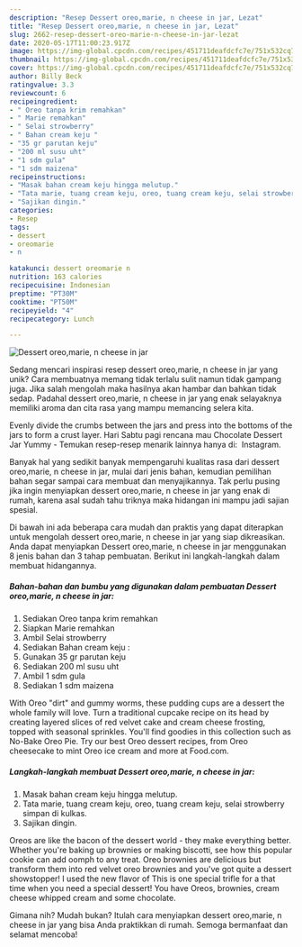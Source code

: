 ```yaml
---
description: "Resep Dessert oreo,marie, n cheese in jar, Lezat"
title: "Resep Dessert oreo,marie, n cheese in jar, Lezat"
slug: 2662-resep-dessert-oreo-marie-n-cheese-in-jar-lezat
date: 2020-05-17T11:00:23.917Z
image: https://img-global.cpcdn.com/recipes/451711deafdcfc7e/751x532cq70/dessert-oreomarie-n-cheese-in-jar-foto-resep-utama.jpg
thumbnail: https://img-global.cpcdn.com/recipes/451711deafdcfc7e/751x532cq70/dessert-oreomarie-n-cheese-in-jar-foto-resep-utama.jpg
cover: https://img-global.cpcdn.com/recipes/451711deafdcfc7e/751x532cq70/dessert-oreomarie-n-cheese-in-jar-foto-resep-utama.jpg
author: Billy Beck
ratingvalue: 3.3
reviewcount: 6
recipeingredient:
- " Oreo tanpa krim remahkan"
- " Marie remahkan"
- " Selai strowberry"
- " Bahan cream keju "
- "35 gr parutan keju"
- "200 ml susu uht"
- "1 sdm gula"
- "1 sdm maizena"
recipeinstructions:
- "Masak bahan cream keju hingga melutup."
- "Tata marie, tuang cream keju, oreo, tuang cream keju, selai strowberry simpan di kulkas."
- "Sajikan dingin."
categories:
- Resep
tags:
- dessert
- oreomarie
- n

katakunci: dessert oreomarie n 
nutrition: 163 calories
recipecuisine: Indonesian
preptime: "PT30M"
cooktime: "PT50M"
recipeyield: "4"
recipecategory: Lunch

---
```



![Dessert oreo,marie, n cheese in jar](https://img-global.cpcdn.com/recipes/451711deafdcfc7e/751x532cq70/dessert-oreomarie-n-cheese-in-jar-foto-resep-utama.jpg)

Sedang mencari inspirasi resep dessert oreo,marie, n cheese in jar yang unik? Cara membuatnya memang tidak terlalu sulit namun tidak gampang juga. Jika salah mengolah maka hasilnya akan hambar dan bahkan tidak sedap. Padahal dessert oreo,marie, n cheese in jar yang enak selayaknya memiliki aroma dan cita rasa yang mampu memancing selera kita.

Evenly divide the crumbs between the jars and press into the bottoms of the jars to form a crust layer. Hari Sabtu pagi rencana mau Chocolate Dessert Jar Yummy - Temukan resep-resep menarik lainnya hanya di: ⁣ Instagram.

Banyak hal yang sedikit banyak mempengaruhi kualitas rasa dari dessert oreo,marie, n cheese in jar, mulai dari jenis bahan, kemudian pemilihan bahan segar sampai cara membuat dan menyajikannya. Tak perlu pusing jika ingin menyiapkan dessert oreo,marie, n cheese in jar yang enak di rumah, karena asal sudah tahu triknya maka hidangan ini mampu jadi sajian spesial.


Di bawah ini ada beberapa cara mudah dan praktis yang dapat diterapkan untuk mengolah dessert oreo,marie, n cheese in jar yang siap dikreasikan. Anda dapat menyiapkan Dessert oreo,marie, n cheese in jar menggunakan 8 jenis bahan dan 3 tahap pembuatan. Berikut ini langkah-langkah dalam membuat hidangannya.

<!--inarticleads1-->

##### Bahan-bahan dan bumbu yang digunakan dalam pembuatan Dessert oreo,marie, n cheese in jar:

1. Sediakan  Oreo tanpa krim remahkan
1. Siapkan  Marie remahkan
1. Ambil  Selai strowberry
1. Sediakan  Bahan cream keju :
1. Gunakan 35 gr parutan keju
1. Sediakan 200 ml susu uht
1. Ambil 1 sdm gula
1. Sediakan 1 sdm maizena


With Oreo &#34;dirt&#34; and gummy worms, these pudding cups are a dessert the whole family will love. Turn a traditional cupcake recipe on its head by creating layered slices of red velvet cake and cream cheese frosting, topped with seasonal sprinkles. You&#39;ll find goodies in this collection such as No-Bake Oreo Pie. Try our best Oreo dessert recipes, from Oreo cheesecake to mint Oreo ice cream and more at Food.com. 

<!--inarticleads2-->

##### Langkah-langkah membuat Dessert oreo,marie, n cheese in jar:

1. Masak bahan cream keju hingga melutup.
1. Tata marie, tuang cream keju, oreo, tuang cream keju, selai strowberry simpan di kulkas.
1. Sajikan dingin.


Oreos are like the bacon of the dessert world - they make everything better. Whether you&#39;re baking up brownies or making biscotti, see how this popular cookie can add oomph to any treat. Oreo brownies are delicious but transform them into red velvet oreo brownies and you&#39;ve got quite a dessert showstopper! I used the new flavor of This is one special trifle for a that time when you need a special dessert! You have Oreos, brownies, cream cheese whipped cream and some chocolate. 

Gimana nih? Mudah bukan? Itulah cara menyiapkan dessert oreo,marie, n cheese in jar yang bisa Anda praktikkan di rumah. Semoga bermanfaat dan selamat mencoba!

